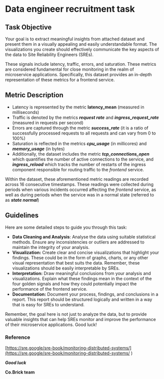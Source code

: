 # Data engineer recruitment task

## Task Objective
Your goal is to extract meaningful insights from attached dataset and present them in a visually appealing and easily understandable format. 
The visualizations you create should effectively communicate the key aspects of the data to Site Reliability Engineers (SREs).

These signals include latency, traffic, errors, and saturation. These metrics are considered fundamental for close monitoring in the realm of microservice applications. Specifically, this dataset provides an in-depth representation of these metrics for a frontend service.

## Metric Description
- Latency is represented by the metric **latency_mean** (measured in milliseconds)
- Traffic is denoted by the metrics ***request rate*** and ***ingress_request_rate*** (measured in requests per second)
- Errors are captured through the metric ***success_rate*** (it is a ratio of successfully processed requests to all requests and can vary from 0 to 100%)
- Saturation is reflected in the metrics ***cpu_usage*** (in millicores) and ***memory_usage*** (in bytes)
- Additionally, the dataset includes the metric ***tcp_connections_open*** which quantifies the number of active connections to the service, and ***ingress_reload*** which tracks the number of restarts of the ingress component responsible for routing traffic to the _frontend_ service.

Within the dataset, these aforementioned metric readings are recorded across 16 consecutive timestamps. These readings were collected during periods when various incidents occurred affecting the _frontend_ service, as well as during periods when the service was in a normal state (referred to as ***state normal***)

## Guidelines
Here are some detailed steps to guide you through this task:
- **Data Cleaning and Analysis**: Analyse the data using suitable statistical methods. Ensure any inconsistencies or outliers are addressed to maintain the integrity of your analysis.
- **Visualization:** Create clear and concise visualizations that highlight your findings. These could be in the form of graphs, charts, or any other visual representation that best suits the data. Remember, these visualizations should be easily interpretable by SREs.
- **Interpretation:** Draw meaningful conclusions from your analysis and visualizations. Explain what these findings mean in the context of the four golden signals and how they could potentially impact the performance of the frontend service.
- **Documentation:** Document your process, findings, and conclusions in a report. This report should be structured logically and written in a way that is easy for SREs to understand.

Remember, the goal here is not just to analyze the data, but to provide valuable insights that can help SREs monitor and improve the performance of their microservice applications. Good luck!


### Reference
[https://sre.google/sre-book/monitoring-distributed-systems/](https://sre.google/sre-book/monitoring-distributed-systems/ ) 



***Good luck***

__Co.Brick team__
